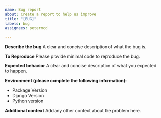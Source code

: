 ```yaml
---
name: Bug report
about: Create a report to help us improve
title: "[BUG]"
labels: bug
assignees: petermcd

---
```


**Describe the bug**
A clear and concise description of what the bug is.

**To Reproduce**
Please provide minimal code to reproduce the bug.

**Expected behavior**
A clear and concise description of what you expected to happen.

**Environment (please complete the following information):**
 - Package Version
 - Django Version
 - Python version

**Additional context**
Add any other context about the problem here.
